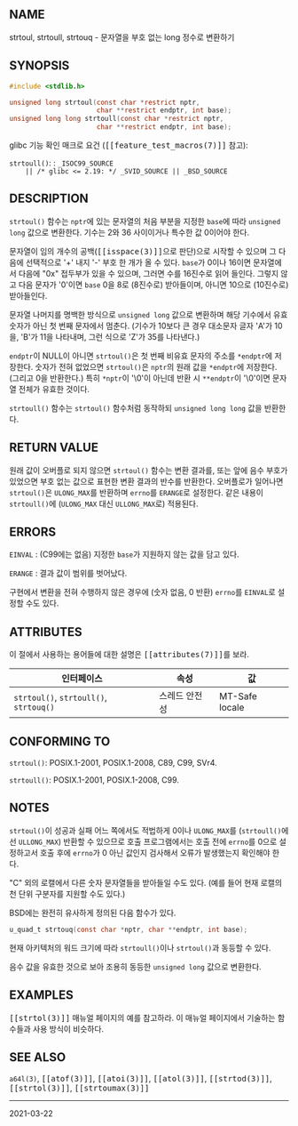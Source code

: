 ## NAME

strtoul, strtoull, strtouq - 문자열을 부호 없는 long 정수로 변환하기

## SYNOPSIS

```c
#include <stdlib.h>

unsigned long strtoul(const char *restrict nptr,
                      char **restrict endptr, int base);
unsigned long long strtoull(const char *restrict nptr,
                      char **restrict endptr, int base);
```

glibc 기능 확인 매크로 요건 (<tt>[[feature_test_macros(7)]]</tt> 참고):

`strtoull()`:
:   `_ISOC99_SOURCE`<br>
    `    || /* glibc <= 2.19: */ _SVID_SOURCE || _BSD_SOURCE`

## DESCRIPTION

`strtoul()` 함수는 `nptr`에 있는 문자열의 처음 부분을 지정한 `base`에 따라 `unsigned long` 값으로 변환한다. 기수는 2와 36 사이이거나 특수한 값 0이어야 한다.

문자열이 임의 개수의 공백(<tt>[[isspace(3)]]</tt>으로 판단)으로 시작할 수 있으며 그 다음에 선택적으로 '+' 내지 '-' 부호 한 개가 올 수 있다. `base`가 0이나 16이면 문자열에서 다음에 "0x" 접두부가 있을 수 있으며, 그러면 수를 16진수로 읽어 들인다. 그렇지 않고 다음 문자가 '0'이면 `base` 0을 8로 (8진수로) 받아들이며, 아니면 10으로 (10진수로) 받아들인다.

문자열 나머지를 명백한 방식으로 `unsigned long` 값으로 변환하며 해당 기수에서 유효 숫자가 아닌 첫 번째 문자에서 멈춘다. (기수가 10보다 큰 경우 대소문자 글자 'A'가 10을, 'B'가 11을 나타내며, 그런 식으로 'Z'가 35를 나타낸다.)

`endptr`이 NULL이 아니면 `strtoul()`은 첫 번째 비유효 문자의 주소를 `*endptr`에 저장한다. 숫자가 전혀 없었으면 `strtoul()`은 `nptr`의 원래 값을 `*endptr`에 저장한다. (그리고 0을 반환한다.) 특히 `*nptr`이 '\0'이 아닌데 반환 시 `**endptr`이 '\0'이면 문자열 전체가 유효한 것이다.

`strtoull()` 함수는 `strtoul()` 함수처럼 동작하되 `unsigned long long` 값을 반환한다.

## RETURN VALUE

원래 값이 오버플로 되지 않으면 `strtoul()` 함수는 변환 결과를, 또는 앞에 음수 부호가 있었으면 부호 없는 값으로 표현한 변환 결과의 반수를 반환한다. 오버플로가 일어나면 `strtoul()`은 `ULONG_MAX`를 반환하며 `errno`를 `ERANGE`로 설정한다. 같은 내용이 `strtoull()`에 (`ULONG_MAX` 대신 `ULLONG_MAX`로) 적용된다.

## ERRORS

`EINVAL`
:   (C99에는 없음) 지정한 `base`가 지원하지 않는 값을 담고 있다.

`ERANGE`
:   결과 값이 범위를 벗어났다.

구현에서 변환을 전혀 수행하지 않은 경우에 (숫자 없음, 0 반환) `errno`를 `EINVAL`로 설정할 수도 있다.

## ATTRIBUTES

이 절에서 사용하는 용어들에 대한 설명은 <tt>[[attributes(7)]]</tt>를 보라.

| 인터페이스 | 속성 | 값 |
| --- | --- | --- |
| `strtoul()`, `strtoull()`, `strtouq()` | 스레드 안전성 | MT-Safe locale |

## CONFORMING TO

`strtoul()`: POSIX.1-2001, POSIX.1-2008, C89, C99, SVr4.

`strtoull()`: POSIX.1-2001, POSIX.1-2008, C99.

## NOTES

`strtoul()`이 성공과 실패 어느 쪽에서도 적법하게 0이나 `ULONG_MAX`를 (`strtoull()`에선 `ULLONG_MAX`) 반환할 수 있으므로 호출 프로그램에서는 호출 전에 `errno`를 0으로 설정하고서 호출 후에 `errno`가 0 아닌 값인지 검사해서 오류가 발생했는지 확인해야 한다.

"C" 외의 로캘에서 다른 숫자 문자열들을 받아들일 수도 있다. (예를 들어 현재 로캘의 천 단위 구분자를 지원할 수도 있다.)

BSD에는 완전히 유사하게 정의된 다음 함수가 있다.

```c
u_quad_t strtouq(const char *nptr, char **endptr, int base);
```

현재 아키텍처의 워드 크기에 따라 `strtoull()`이나 `strtoul()`과 동등할 수 있다.

음수 값을 유효한 것으로 보아 조용히 동등한 `unsigned long` 값으로 변환한다.

## EXAMPLES

<tt>[[strtol(3)]]</tt> 매뉴얼 페이지의 예를 참고하라. 이 매뉴얼 페이지에서 기술하는 함수들과 사용 방식이 비슷하다.

## SEE ALSO

`a64l(3)`, <tt>[[atof(3)]]</tt>, <tt>[[atoi(3)]]</tt>, <tt>[[atol(3)]]</tt>, <tt>[[strtod(3)]]</tt>, <tt>[[strtol(3)]]</tt>, <tt>[[strtoumax(3)]]</tt>

----

2021-03-22
